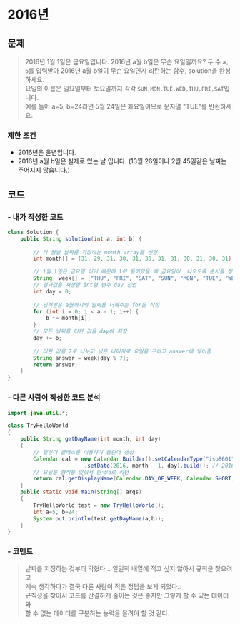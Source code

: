 # 2016년

## 문제

> 2016년 1월 1일은 금요일입니다. 2016년 a월 b일은 무슨 요일일까요? 두 수 `a, b`를 입력받아 2016년 a월 b일이 무슨 요일인지 리턴하는 함수, solution을 완성하세요.\
요일의 이름은 일요일부터 토요일까지 각각 `SUN,MON,TUE,WED,THU,FRI,SAT`입니다.\
예를 들어 a=5, b=24라면 5월 24일은 화요일이므로 문자열 "TUE"를 반환하세요.

### 제한 조건

 - 2016년은 윤년입니다.
 - 2016년 a월 b일은 실제로 있는 날 입니다. (13월 26일이나 2월 45일같은 날짜는 주어지지 않습니다.)

## 코드

### - 내가 작성한 코드

```Java
class Solution {
    public String solution(int a, int b) {
        
        // 각 월별 날짜를 저장하는 month array를 선언
        int month[] = {31, 29, 31, 30, 31, 30, 31, 31, 30, 31, 30, 31};

        // 1월 1일은 금요일 이기 때문에 1이 들어왔을 때 금요일이  나오도록 순서를 정해서 요일을 저장하는 week array 선언
        String  week[] = {"THU", "FRI", "SAT", "SUN", "MON", "TUE", "WED"};
        // 결과값을 저장할 int형 변수 day 선언
        int day = 0;
        
        // 입력받은 a월까지의 날짜를 더해주는 for문 작성
        for (int i = 0; i < a - 1; i++) {
            b += month[i];
        }
        // 모든 날짜를 더한 값을 day에 저장 
        day += b;
       
        // 더한 값을 7로 나누고 남은 나머지로 요일을 구하고 answer에 넣어줌
        String answer = week[day % 7]; 
        return answer;
    }
}
```

### - 다른 사람이 작성한 코드 분석
```Java
import java.util.*;

class TryHelloWorld
{
    public String getDayName(int month, int day)
    {
        // 캘린더 클래스를 이용하여 캘린더 생성
        Calendar cal = new Calendar.Builder().setCalendarType("iso8601") // iso8601 : 날짜, 시간 데이터에 대한 표준 규격
                        .setDate(2016, month - 1, day).build(); // 2016년을 기준으로 설정
        // 요일을 형식을 맞춰서 한국어로 리턴
        return cal.getDisplayName(Calendar.DAY_OF_WEEK, Calendar.SHORT, new Locale("ko-KR")).toUpperCase();
    }
    public static void main(String[] args)
    {
        TryHelloWorld test = new TryHelloWorld();
        int a=5, b=24;
        System.out.println(test.getDayName(a,b));
    }
}

```

### - 코멘트

> 날짜를 지정하는 것부터 막혔다... 일일히 배열에 적고 싶지 않아서 규칙을 찾으려고\
계속 생각하다가 결국 다른 사람이 적은 정답을 보게 되었다..\
규칙성을 찾아서 코드를 간결하게 줄이는 것은 좋지만 그렇게 할 수 있는 데이터와\
할 수 없는 데이터를 구분하는 능력을 올려야 할 것 같다.
